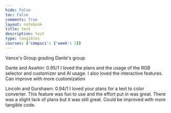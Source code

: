 ```yaml
---
hide: False
toc: False
comments: True
layout: notebook
title: test
description: test
type: tangibles
courses: {'compsci': {'week': 2}}
---
```


Vance's Group grading Dante's group

Dante and Aswhin: 0.95/1 I loved the plans and the usage of the RGB selector and customizer and AI usage. I also loved the interactive features. Can improve with more customization

Lincoln and Gurshawn: 0.94/1 I loved your plans for a text to color converter. This feature was fun to use and the effort put in was great. There was a slight lack of plans but it was still great. Could be improved with more tangible code.